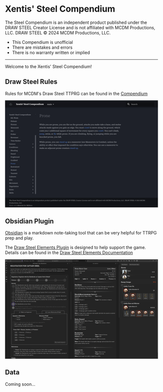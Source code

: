 # Xentis' Steel Compendium

The Steel Compendium is an independent product published under the DRAW STEEL Creator License and is not affiliated with MCDM Productions, LLC. DRAW STEEL © 2024 MCDM Productions, LLC.

- This Compendium is unofficial
- There are mistakes and errors
- There is no warranty written or implied

---

Welcome to the Xentis' Steel Compendium!

## Draw Steel Rules

Rules for MCDM's Draw Steel TTPRG can be found in the [Compendium](./compendium/main)

![compendium.png](Media/compendium.png)

## Obsidian Plugin

[Obsidian](https://obsidian.md/) is a markdown note-taking tool that can be very helpful for TTRPG prep and play.

The [Draw Steel Elements Plugin](https://obsidian.md/plugins?id=draw-steel-elements) is designed to help support the game.
Details can be found in the [Draw Steel Elements Documentation](https://steelcompendium.io/draw-steel-elements/)

![elements screenshot](Media/elements.png)

## Data 

Coming soon...